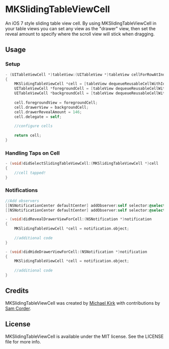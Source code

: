 MKSlidingTableViewCell
======================

An iOS 7 style sliding table view cell. By using MKSlidingTableViewCell in your table views you can set any view as the "drawer" view, then set the reveal amount to specify where the scroll view will stick when dragging.

## Usage

### Setup
```objective-c
- (UITableViewCell *)tableView:(UITableView *)tableView cellForRowAtIndexPath:(NSIndexPath *)indexPath
{
    MKSlidingTableViewCell *cell = [tableView dequeueReusableCellWithIdentifier:@"container"];
    UITableViewCell *foregroundCell = [tableView dequeueReusableCellWithIdentifier:@"foreground"];
    UITableViewCell *backgroundCell = [tableView dequeueReusableCellWithIdentifier:@"background"];
    
    cell.foregroundView = foregroundCell;
    cell.drawerView = backgroundCell;
    cell.drawerRevealAmount = 146;
    cell.delegate = self;
    
    //configure cells
    
    return cell;
}
```

### Handling Taps on Cell
```objective-c
- (void)didSelectSlidingTableViewCell:(MKSlidingTableViewCell *)cell
{
    //cell tapped!
}
```

### Notifications
```objective-c
//Add observers
[[NSNotificationCenter defaultCenter] addObserver:self selector:@selector(didRevealDrawerViewForCell:) name:MKDrawerDidOpenNotification object:nil];
[[NSNotificationCenter defaultCenter] addObserver:self selector:@selector(didHideDrawerViewForCell:) name:MKDrawerDidCloseNotification object:nil];

- (void)didRevealDrawerViewForCell:(NSNotification *)notification
{
    MKSlidingTableViewCell *cell = notification.object;
    
    //additional code
}

- (void)didHideDrawerViewForCell:(NSNotification *)notification
{
    MKSlidingTableViewCell *cell = notification.object;
    
    //additional code
}
```

## Credits

MKSlidingTableViewCell was created by [Michael Kirk](https://github.com/PublicStaticVoidMain/) with contributions by [Sam Corder](https://github.com/samus/).

## License

MKSlidingTableViewCell is available under the MIT license. See the LICENSE file for more info.

